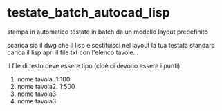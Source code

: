 # testate_batch_autocad_lisp
stampa in automatico testate in batch da un modello layout predefinito 

scarica sia il dwg che il lisp e sostituisci nel layout la tua testata standard
carica il lisp
apri il file txt con l'elenco tavole...

il file di testo deve essere tipo (cioè ci devono essere i punti):

01. nome tavola. 1:100
02. nome tavola2. 1:500
03. nome tavola3
04. nome tavola3

